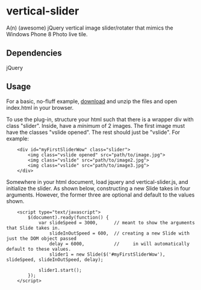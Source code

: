 vertical-slider
===============

A(n) (awesome) jQuery vertical image slider/rotater that mimics the Windows Phone 8 Photo live tile.



Dependencies
---------------
jQuery



Usage
---------------
For a basic, no-fluff example, [download](https://github.com/rickyliang/vertical-slider/archive/master.zip) and unzip the files and open index.html in your browser.

To use the plug-in, structure your html such that there is a wrapper div with class "slider". Inside, have a *minimum* of 2 images. The first image must have the classes "vslide opened". The rest should just be "vslide". For example:

        <div id="myFirstSliderWow" class="slider">
            <img class="vslide opened" src="path/to/image.jpg">
            <img class="vslide" src="path/to/image2.jpg">
            <img class="vslide" src="path/to/image3.jpg">
        </div>
        
Somewhere in your html document, load jquery and vertical-slider.js, and initialize the slider. As shown below, constructing a new Slide takes in four arguments. However, the former three are optional and default to the values shown.

        <script type="text/javascript">
            $(document).ready(function() {
                var slideSpeed = 3000,      // meant to show the arguments that Slide takes in.
                    slideInOutSpeed = 600,  // creating a new Slide with just the DOM object passed
                    delay = 6000,           //     in will automatically default to these values.
                    slider1 = new Slide($('#myFirstSliderWow'), slideSpeed, slideInOutSpeed, delay);
                
                slider1.start();
            });
        </script>
